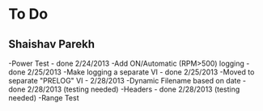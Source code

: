 # To Do
## Shaishav Parekh
-Power Test - done 2/24/2013
-Add ON/Automatic (RPM>500) logging - done 2/25/2013
-Make logging a separate VI - done 2/25/2013
-Moved to separate "PRELOG" VI - 2/28/2013
	-Dynamic Filename based on date - done 2/28/2013 (testing needed)
	-Headers - done 2/28/2013 (testing needed)
-Range Test